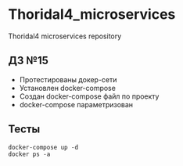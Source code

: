 # Thoridal4_microservices
Thoridal4 microservices repository

## ДЗ №15

- Протестированы докер-сети
- Установлен docker-compose
- Создан docker-compose файл по проекту
- docker-compose параметризован

## Тесты

```
docker-compose up -d
docker ps -a
```

